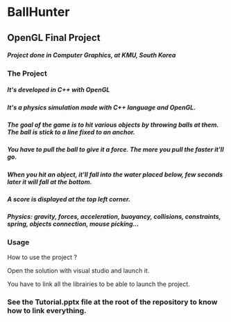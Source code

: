 # BallHunter
## OpenGL Final Project

##### Project done in Computer Graphics, at KMU, South Korea

### The Project
##### It's developed in C++ with OpenGL

##### It's a physics simulation made with C++ language and OpenGL.

##### The goal of the game is to hit various objects by throwing balls at them. The ball is stick to a line fixed to an anchor.
##### You have to pull the ball to give it a force. The more you pull the faster it'll go.
##### When you hit an object, it'll fall into the water placed below, few seconds later it will fall at the bottom.
##### A score is displayed at the top left corner.

##### Physics: gravity, forces, acceleration, buoyancy, collisions, constraints, spring, objects connection, mouse picking...

### Usage
How to use the project ?

Open the solution with visual studio and launch it.

You have to link all the librairies to be able to launch the project.
### See the Tutorial.pptx file at the root of the repository to know how to link everything.
